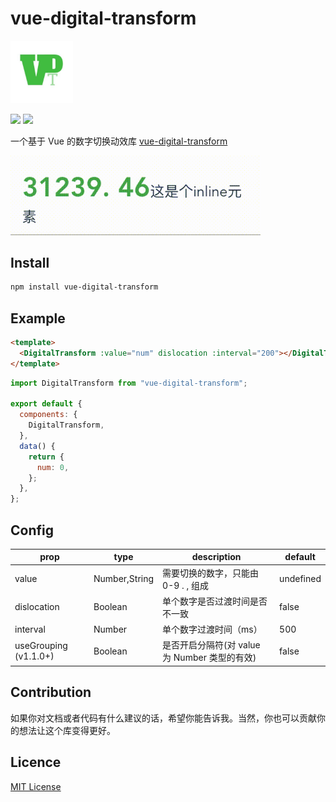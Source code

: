 # vue-digital-transform

<img src="./assets/logo.jpg" style="width:100px;"/>

![](https://img.shields.io/badge/Github-@DakerHub-success.svg?style=flat-square)
![](https://img.shields.io/badge/version-v1.1.1-success.svg?style=flat-square)

一个基于 Vue 的数字切换动效库 [vue-digital-transform](https://dakerhub.github.io/vue-digital-transform/)

<img src="./assets/demo.gif" style="width:400px;"/>

## Install

```bash
npm install vue-digital-transform
```

## Example

```html
<template>
  <DigitalTransform :value="num" dislocation :interval="200"></DigitalTransform>
</template>
```

```js
import DigitalTransform from "vue-digital-transform";

export default {
  components: {
    DigitalTransform,
  },
  data() {
    return {
      num: 0,
    };
  },
};
```

## Config

| prop                  | type          | description                                   | default   |
| --------------------- | ------------- | --------------------------------------------- | --------- |
| value                 | Number,String | 需要切换的数字，只能由 0-9 . , 组成           | undefined |
| dislocation           | Boolean       | 单个数字是否过渡时间是否不一致                | false     |
| interval              | Number        | 单个数字过渡时间（ms）                        | 500       |
| useGrouping (v1.1.0+) | Boolean       | 是否开启分隔符(对 value 为 Number 类型的有效) | false     |

## Contribution

如果你对文档或者代码有什么建议的话，希望你能告诉我。当然，你也可以贡献你的想法让这个库变得更好。

## Licence

[MIT License](./LICENCE)
